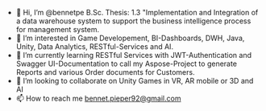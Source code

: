 - 👋 Hi, I’m @bennetpe B.Sc. Thesis: 1.3 "Implementation and Integration of a data warehouse system to support the business intelligence process for management system.
- 👀 I’m interested in Game Developement, BI-Dashboards, DWH, Java, Unity, Data Analytics, RESTful-Services and AI.
- 🌱 I’m currently learning RESTful Services with JWT-Authentication and Swagger UI-Documentation to call my Aspose-Project to generate Reports and various Order documents for Customers.
- 💞️ I’m looking to collaborate on Unity Games in VR, AR mobile or 3D and AI
- 📫 How to reach me bennet.pieper92@gmail.com

<!---
bennetpe/bennetpe is a ✨ special ✨ repository because its `README.md` (this file) appears on your GitHub profile.
You can click the Preview link to take a look at your changes.
--->
